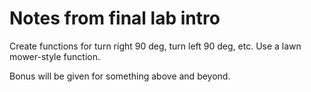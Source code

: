 # Notes from final lab intro

Create functions for turn right 90 deg, turn left 90 deg, etc. Use a lawn mower-style function.

Bonus will be given for something above and beyond.
